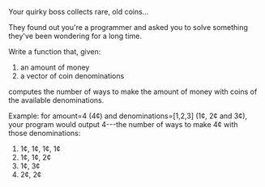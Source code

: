 Your quirky boss collects rare, old coins...

They found out you're a programmer and asked you to solve something they've been wondering for a long time.

Write a function that, given:

1.  an amount of money
2.  a vector of coin denominations

computes the number of ways to make the amount of money with coins of the available denominations.

Example: for amount=4 (4¢) and denominations=[1,2,3] (1¢, 2¢ and 3¢), your program would output 4---the number of ways to make 4¢ with those denominations:

1.  1¢, 1¢, 1¢, 1¢
2.  1¢, 1¢, 2¢
3.  1¢, 3¢
4.  2¢, 2¢
